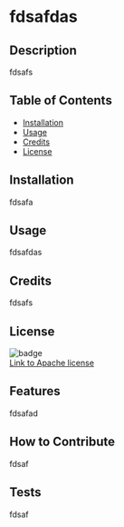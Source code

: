 
    
# fdsafdas

## Description
fdsafs

## Table of Contents

- [Installation](#installation)
- [Usage](#usage)
- [Credits](#credits)
- [License](#license)

## Installation

fdsafa

## Usage

fdsafdas

## Credits

fdsafs<br>
## License<br>
![badge](https://img.shields.io/badge/license-Apache-lightblue)<br>[Link to Apache license](https://www.apache.org/licenses/LICENSE-2.0)<br>
## Features

fdsafad

## How to Contribute

fdsaf

## Tests

fdsaf
